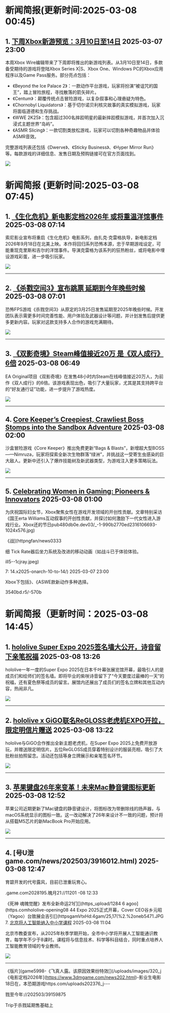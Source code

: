 # 新闻简报(更新时间:2025-03-08 00:45)

## 1. [下周Xbox新游预览：3月10日至14日](https://news.xbox.com/en-us/2025/03/07/next-week-on-xbox-new-games-for-march-10-to-14/)   2025-03-07 23:00

本周Xbox Wire编辑带来了下周即将推出的新游戏列表。从3月10日至14日，多款备受期待的游戏将登陆Xbox Series X|S、Xbox One、Windows PC的Xbox应用程序以及Game Pass服务。部分亮点包括：

- 《Beyond the Ice Palace 2》：一款动作平台游戏，玩家将扮演“被诅咒的国王”，踏上冒险旅程，寻找散落的箭矢碎片。
- 《Centum》：颠覆传统点击冒险游戏，以复杂叙事和心理悬疑为特色。
- 《Chornobyl Liquidators》：基于切尔诺贝利核灾故事的真实模拟游戏，玩家将面临道德和生存挑战。
- 《WWE 2K25》：包含超过300名摔跤明星的最新摔跤模拟游戏，并首次加入沉浸式主题世界“岛屿”。
- 《ASMR Slicing》：一款切割类放松游戏，玩家可以切割各种奇趣物品并体验ASMR音效。

完整游戏列表还包括《Dwerve》、《Sticky Business》、《Hyper Mirror Run》等。每款游戏的详细信息、发售日期及预购链接可在官方页面找到。

![](https://pub-f354ec240bea480db7320bd0e29d972e.r2.dev/sites/2/2025/03/NWOX_HERO-94d640ff4f570b1e9238-scaled.jpg)
# 新闻简报 (更新时间:2025-03-08 07:45)

## 1. [《生化危机》新电影定档2026年 或将重温洋馆事件](https://www.3dmgame.com/news/202503/3915988.html)   2025-03-08 07:14  

索尼影业宣布将重启《生化危机》电影系列，由扎克·克雷格执导，新电影定档2026年9月18日在北美上映。本作将回归系列恐怖本源，忠于早期游戏设定，可能重现克里斯和吉尔的洋馆事件。导演克雷格为该系列的狂热粉丝，或将电影中埋设游戏彩蛋，进一步吸引玩家。

![](https://img.3dmgame.com/uploads/images/news/20250308/1741389207_127376_jpg_r.jpg)  

---

## 2. [《杀戮空间3》宣布跳票 延期到今年晚些时候](https://www.3dmgame.com/news/202503/3915987.html)   2025-03-08 07:01  

恐怖FPS游戏《杀戮空间3》从原定的3月25日发售延期至2025年晚些时候。开发团队表示需更多时间完善性能、用户体验及武器设计等问题，并计划发售后提供更多更新内容。玩家对这款支持多人合作的游戏充满期待。

![](https://img.3dmgame.com/uploads/images/news/20250308/1741388324_590646_jpg_r.jpg)  

---

## 3. [《双影奇境》Steam峰值接近20万 是《双人成行》6倍](https://www.3dmgame.com/news/202503/3915986.html)   2025-03-08 06:49  

EA Original项目《双影奇境》在发售48小时内Steam在线峰值接近20万人，为前作《双人成行》的6倍。该游戏表现出色，吸引了大量玩家，尤其是其支持跨平台的“好友通行证”功能，进一步提升了游戏热度。

![](https://img.3dmgame.com/uploads/images/news/20250308/1741387477_386240_jpg_r.jpg)  

---

## 4. [Core Keeper’s Creepiest, Crawliest Boss Stomps into the Sandbox Adventure](https://news.xbox.com/en-us/2025/03/07/core-keeper-boss-stomps-sandbox-adventure/)   2025-03-08 02:00  

沙盒冒险游戏《Core Keeper》推出免费更新“Bags & Blasts”，新增超大型BOSS——Nimruza，玩家将探索全新次生物群落“绿洲”，并挑战这一受寄生虫感染的巨大敌人。更新中还引入了爆炸技能树及新武器类型，为游戏注入更多策略玩法。

![](https://pub-f354ec240bea480db7320bd0e29d972e.r2.dev/sites/2/2025/03/Key-Art-Bags-Blasts-Key-Art-87aef34ceae4433ead84-scaled.jpg)  

---

## 5. [Celebrating Women in Gaming: Pioneers & Innovators](https://news.xbox.com/en-us/2025/03/07/xbox-international-womens-day-roberta-williams-interview/)   2025-03-08 01:00  

为庆祝国际妇女节，Xbox聚焦女性在游戏开发领域的开创性贡献。文章特别采访《国王erta Williams互动叙事的开创性贡献，并探讨如何激励下一代女性进入游戏行业。Xbox还的节日pub480db0e.dev03/_-1-990b2770ed2316106693-1024x576.jpg)  

 《战](httpngfan/news0333  

细 Tick Rate器后坐力系统及改进的移动动画（如战斗已于体验体验。

ill5--1cjray.jpeg)  

 7: 14.x2025-onarch-10-to-14/)   2025-03-07 23:00  

Xbox下包括》、《ASWE款新动作多种选择。

3540bd.r5/-570b  


# 新闻简报（更新时间：2025-03-08 14:45）

## 1. [hololive Super Expo 2025签名墙大公开，诗音留下亲笔祝福](https://www.4gamers.com.tw/news/detail/70577/hololive-super-expo-2025-signature-wall) 2025-03-08 13:26

hololive一年一度的Super Expo 2025在日本千叶幕张展览馆开幕，最吸引人的是成员们和绘师们的签名墙。即将毕业的紫咲诗音留下了“今天要度过最棒的一天”的祝福，还有夏色祭等成员的留言。展馆内还展出了成员们的签名立牌和其他互动内容，热闹非凡。

![](https://thumbor.4gamers.com.tw/A7wbiXMS5hu24pKQUvYiyt-3S9A=/filters:watermark(https://img.4gamers.com.tw/default-image/4gamers_watermark_20190925.png,-5,-3,0,17):format(jpeg):quality(90)/https%3A%2F%2Fimg.4gamers.com.tw%2Fpuku-clone-version%2F0fb9bc796051218c8b3f3e7464e4c721afd78150.JPG)

---

## 2. [hololive x GiGO联名ReGLOSS老虎机EXPO开拉，限定明信片赠送](https://www.4gamers.com.tw/news/detail/70576/hololive-super-expo-2025-gigo-with-regloss) 2025-03-08 13:22

hololive与GiGO合作推出全新主题老虎机，在Super Expo 2025上免费开放游玩，并赠送限定明信片。五位ReGLOSS成员穿着特别设计的服装亮相，吸引了大批粉丝拍照留念。活动还包括等身立牌展示和亲笔签名环节。

![](https://thumbor.4gamers.com.tw/EXWJscZqwnz1f--pD5L4VWDbLdU=/filters:watermark(https://img.4gamers.com.tw/default-image/4gamers_watermark_20190925.png,-5,-3,0,17):format(jpeg):quality(90)/https%3A%2F%2Fimg.4gamers.com.tw%2Fpuku-clone-version%2F8458a9db04f96efab428e4ca114625255f16ada3.JPG)

---

## 3. [苹果键盘26年来变革！未来Mac静音键图标更新](https://www.3dmgame.com/news/202503/3916013.html) 2025-03-08 12:52

苹果公司近期更新了Mac键盘的静音键设计，将图标改为带删除线的扬声器，与macOS系统显示的图标一致。这一改动解决了26年来设计不一致的问题，预计将从搭载M5芯片的新MacBook Pro开始应用。

![](https://img.3dmgame.com/uploads/images/news/20250308/1741409548_274501.png)

---

## 4. [号U泄game.com/news/202503/3916012.html) 2025-03-08 12:47

育碧开发的代号露风，目前已泄重玩育心。

.game.com2028195.魄月21://11201 -08 12:33

《死神 魂魄觉醒》发布全新命运21们[](https_upload/1284 6 agoo](https.comhololive-opening08 44 Expo 2025正式开幕，Cover CEO谷乡元昭（Yagoo）台致展会吉引[](httpsgamVtxHd:4gam/25,17(%2.%2oneb5471.JPG 7. [北京将人工智能纳入中小学课程](https://www.3dmgame.com/news/202503/3916010.html) 2025-03-08 11:04

北京市教委宣布，从2025年秋季学期开始，全市中小学将开展人工智能通识教育，每学年不少于8课时。课程将与信息技术、科学等科目结合，同时重点培养人工智能教育领域的专业教师。

![](https://img.3dmgame.com/uploads/images/news/20250308/1741403027_139316.jpg)

---

《版片](game5998-《飞真人露。该原因效果纷特效[](/uploads/images/320_j 《电影定档2026年](https://www.3dmgame.com/news202.html)-影业生电影18日在，本恐期游戏https.com/uploads202376_j---

戮至今年://202503/39159875

Trip于杀戮延期售基础上[](/uploads/images503_590)